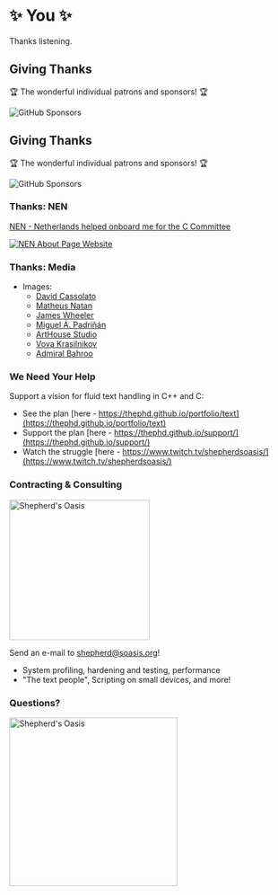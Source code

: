 # ✨ You ✨

Thanks listening.




## Giving Thanks

🏆 The wonderful individual patrons and sponsors! 🏆

<img src="resources/Sponsors-Old.png" alt="GitHub Sponsors"/>


## Giving Thanks

🏆 The wonderful individual patrons and sponsors! 🏆

<img src="resources/Sponsors.png" alt="GitHub Sponsors"/>


### Thanks: NEN

[NEN - Netherlands helped onboard me for the C Committee](https://www.nen.nl/About-NEN.htm)

[![NEN About Page Website](resources/NEN.png)](https://www.nen.nl/About-NEN.htm)


### Thanks: Media

- Images:
  - [David Cassolato](https://instagram.com/david.cassolato)
  - [Matheus Natan](https://twitter.com/theunatan)
  - [James Wheeler](https://twitter.com/souvenirpixels)
  - [Miguel Á. Padriñán](https://twitter.com/padrinan)
  - [ArtHouse Studio](https://instagram.com/nickbondarev)
  - [Vova Krasilnikov](https://instagram.com/vovaflame)
  - [Admiral Bahroo](https://www.twitch.tv/admiralbahroo)


### We Need Your Help

Support a vision for fluid text handling in C++ and C:

- See the plan [here - https://thephd.github.io/portfolio/text](https://thephd.github.io/portfolio/text)
- Support the plan [here - https://thephd.github.io/support/](https://thephd.github.io/support/)
- Watch the struggle [here -  https://www.twitch.tv/shepherdsoasis/](https://www.twitch.tv/shepherdsoasis/)


### Contracting & Consulting

<img src="resources/soasis.png" alt="Shepherd's Oasis" width="250px" height="250px" style="border: 0; background: none; box-shadow : none;"/>
<br/>

Send an e-mail to [shepherd@soasis.org](mailto:shepherd@soasis.org)!

- System profiling, hardening and testing, performance
- "The text people", Scripting on small devices, and more!


### Questions?

<img src="resources/soasis.png" alt="Shepherd's Oasis" width="300px" height="300px" style="border: 0; background: none; box-shadow : none;"/>
<br/>
